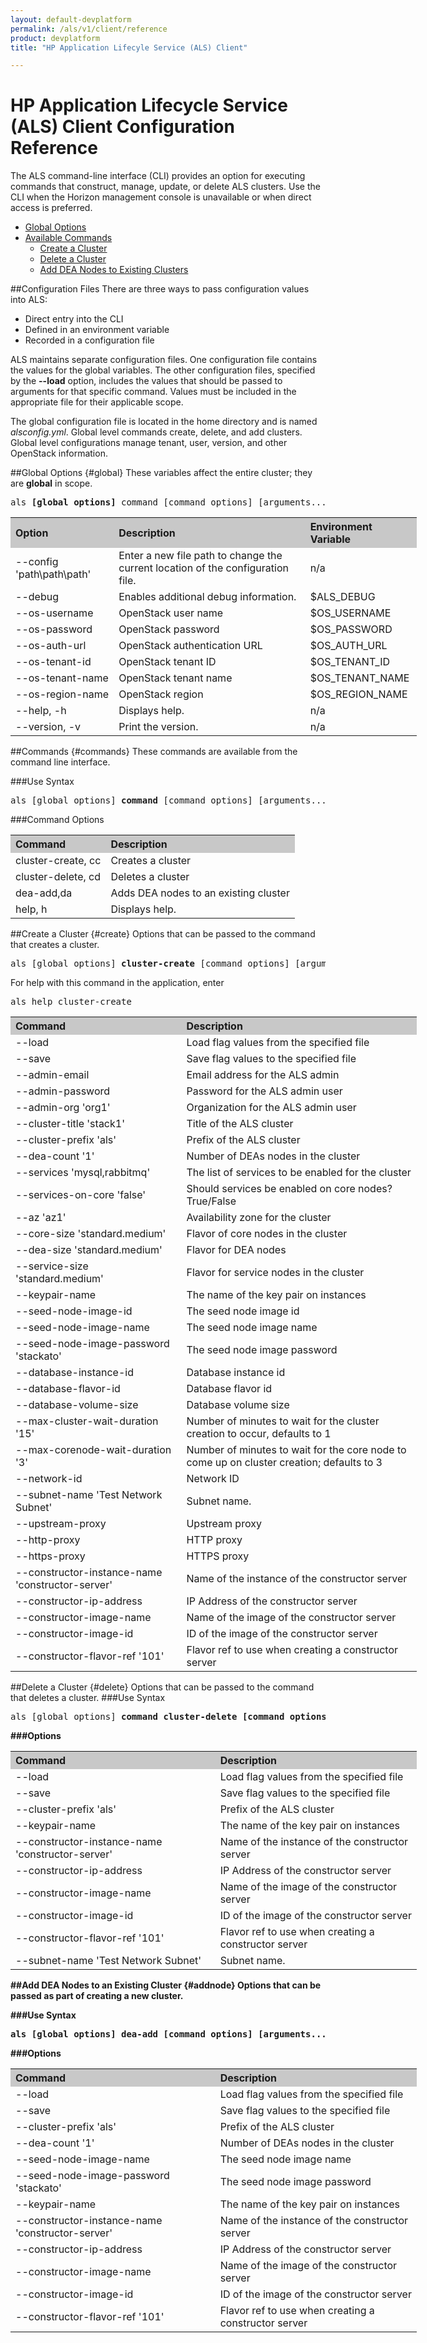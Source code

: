 ```yaml
---
layout: default-devplatform
permalink: /als/v1/client/reference
product: devplatform
title: "HP Application Lifecyle Service (ALS) Client"

---
```


<!--UNDER REVISION-->
# HP Application Lifecycle Service (ALS) Client Configuration Reference

The ALS command-line interface (CLI) provides an option for executing commands that construct, manage, update, or delete ALS clusters. Use the CLI when the Horizon management console is unavailable or when direct access is preferred. 

- [Global Options](#global)
- [Available Commands](#commands)
	- [Create a Cluster](#create)
	- [Delete a Cluster](#delete)
	- [Add DEA Nodes to Existing Clusters](#addnode)

##Configuration Files
There are three ways to pass configuration values into ALS:

- Direct entry into the CLI
- Defined in an environment variable
- Recorded in a configuration file
 
ALS maintains separate configuration files. One configuration file contains the values for the global variables. The other configuration files, specified by the **--load** option, includes the values that should be passed to arguments for that specific command. Values must be included in the appropriate file for their applicable scope.

The global configuration file is located in the home directory and is named *alsconfig.yml*. Global level commands create, delete, and add clusters. Global level configurations manage tenant, user, version, and other OpenStack information. 

##Global Options {#global}
These variables affect the entire cluster; they are **global** in scope.
<pre>als <b>[global options]</b> command [command options] [arguments...] </pre>

<table style="text-align: left; vertical-align: top; width:650px;">
<tr style="background-color: #C8C8C8;">
<th>Option</th><th>Description</th><th>Environment Variable</th>
<tr><td>--config 'path\path\path' <td>Enter a new file path to change the current location of the configuration file.</td><td>n/a</td></tr>
<tr><td>--debug<td>Enables additional debug information.</td><td>$ALS_DEBUG</td></tr>
<tr><td>--os-username</td><td>OpenStack user name</td><td>$OS_USERNAME</td></tr>
<tr><td>--os-password</td><td>OpenStack password</td><td>$OS_PASSWORD</td></tr>
<tr><td>--os-auth-url</td><td>OpenStack authentication URL</td><td>$OS_AUTH_URL</td></tr>
<tr><td>--os-tenant-id</td><td>OpenStack tenant ID</td><td>$OS_TENANT_ID</td></tr>
<tr><td>--os-tenant-name</td><td>OpenStack tenant name</td><td>$OS_TENANT_NAME</td></tr>
<tr><td>--os-region-name</td><td>OpenStack region</td><td>$OS_REGION_NAME</td></tr>
<tr><td>--help, -h</td><td>Displays help.</td><td>n/a</td></tr>
<tr><td>--version, -v</td><td>Print the version.</td><td>n/a</td></tr>
</table>

##Commands {#commands}
These commands are available from the command line interface.

###Use Syntax
<pre>als [global options] <b>command</b> [command options] [arguments...] </pre>

###Command Options
<table style="text-align: left; vertical-align: top; width:650px;">
<tr style="background-color: #C8C8C8;"><th>Command</th><th>Description</th></tr>
<tr><td>cluster-create,	cc<td>Creates a cluster</td></tr>
<tr><td>cluster-delete, cd<td>Deletes a cluster</td></tr>
<tr><td>dea-add,da<td>Adds DEA nodes to an existing cluster</td></tr>
<tr><td>help, h</td><td>Displays help.</td></tr>
</table>

##Create a Cluster {#create}
Options that can be passed to the command that creates a cluster.

<pre>als [global options] <b>cluster-create</b> [command options] [arguments...] </pre>

For help with this command in the application, enter

<pre>als help cluster-create</pre>

<table style="text-align: left; vertical-align: top; width:650px;">
<tr style="background-color: #C8C8C8;"><th>Command</th><th>Description</th>
</tr>
<tr>
<td>--load </td><td>Load flag values from the specified file</td>
</tr><tr>
<td>--save</td><td>Save flag values to the specified file</td>
</tr><tr>
<td>--admin-email</td><td>Email address for the ALS admin</td>
</tr>
<tr>
<td>--admin-password</td><td>Password for the ALS admin user</td>
</tr>
<tr>
<td>--admin-org 'org1'</td><td>Organization for the ALS admin user</td>
</tr><tr>
<td>--cluster-title 'stack1'</td><td>Title of the ALS cluster</td>
</tr><tr>
<td>--cluster-prefix 'als'</td><td>Prefix of the ALS cluster</td>
</tr><tr>
<td>--dea-count '1'</td><td>Number of DEAs nodes in the cluster</td>
</tr><tr>
<td>--services 'mysql,rabbitmq' </td><td>The list of services to be enabled for the cluster</td>
</tr><tr>
<td>--services-on-core 'false'</td><td>Should services be enabled on core nodes? True/False</td>
</tr>
<tr>
<td>--az 'az1'</td><td>Availability zone for the cluster</td>
</tr>
<tr>
<td>--core-size 'standard.medium' </td><td>Flavor of core nodes in the cluster</td>
</tr><tr>
<td>--dea-size 'standard.medium'</td><td>Flavor for DEA nodes</td>
</tr><tr>
<td>--service-size 'standard.medium'</td><td>Flavor for service nodes in the cluster</td>
</tr><tr>
<td>--keypair-name</td><td>The name of the key pair on instances</td>
</tr>
<tr>
<td>--seed-node-image-id</td><td>The seed node image id</td>
</tr>
<tr>
<td>--seed-node-image-name</td><td>The seed node image name</td>
</tr>
<tr>
<td>--seed-node-image-password 'stackato'</td><td>The seed node image password</td>
</tr>
<tr>
<td>--database-instance-id</td><td>Database instance id</td>
</tr>
<tr>
<td>--database-flavor-id</td><td>Database flavor id</td>
</tr>
<tr>
<td>--database-volume-size </td><td>Database volume size</td>
</tr>
<tr>
<td>--max-cluster-wait-duration '15'</td><td>Number of minutes to wait for the cluster creation to occur, defaults to 1</td>
</tr>
<tr>
<td>--max-corenode-wait-duration '3'</td><td>Number of minutes to wait for the core node to come up on cluster creation; defaults to 3</td>
</tr>
<tr>
<td>--network-id</td><td>Network ID</td>
</tr><tr>
<td>--subnet-name 'Test Network Subnet'</td><td>Subnet name.</td>
</tr><tr>
<td>--upstream-proxy </td><td>Upstream proxy</td>
</tr><tr>
<td>--http-proxy</td><td>HTTP proxy</td>
</tr><tr>
<td>--https-proxy</td><td>HTTPS proxy</td>
</tr>
<tr>
<td>--constructor-instance-name 'constructor-server'</td><td>Name of the instance of the constructor server</td>
</tr><tr>
<td>--constructor-ip-address </td><td>IP Address of the constructor server</td>
</tr>
<tr>
<td>--constructor-image-name</td><td>Name of the image of the constructor server</td>
</tr>
<tr>
<td>--constructor-image-id </td><td>ID of the image of the constructor server</td>
</tr><tr>
<td>--constructor-flavor-ref '101' </td><td>Flavor ref to use when creating a constructor server</td>
</tr>
</table>

##Delete a Cluster {#delete}
Options that can be passed to the command that deletes a cluster.
###Use Syntax
<pre>als [global options] <b>command cluster-delete [command options] [arguments...] </pre>
###Options
<table style="text-align: left; vertical-align: top; width:650px;">
<tr style="background-color: #C8C8C8;"><th>Command</th><th>Description</th>
</tr>
<tr>
<td>--load</td><td>Load flag values from the specified file</td>
</tr>
<tr>
<td>--save </td><td>Save flag values to the specified file</td>
</tr><tr>
<td>--cluster-prefix 'als'</td><td>Prefix of the ALS cluster</td>
</tr><tr>
<td>--keypair-name</td><td>The name of the key pair on instances</td>
</tr><tr>
<td>--constructor-instance-name 'constructor-server'</td><td>Name of the instance of the constructor server</td>
</tr><tr>
<td>--constructor-ip-address</td><td>IP Address of the constructor server</td>
</tr><tr>
<td>--constructor-image-name</td><td>Name of the image of the constructor server</td>
</tr><tr>
<td>--constructor-image-id</td><td>ID of the image of the constructor server</td>
</tr><tr>
<td>--constructor-flavor-ref '101'</td><td>Flavor ref to use when creating a constructor server</td>
</tr><tr>
<td>--subnet-name 'Test Network Subnet'</td><td>Subnet name.</td>
</tr>
</table>
 
##Add DEA Nodes to an Existing Cluster {#addnode}
Options that can be passed as part of creating a new cluster. 

###Use Syntax
<pre>als [global options] <b>dea-add</b> [command options] [arguments...]</pre>

###Options
<table style="text-align: left; vertical-align: top; width:650px;">
<tr style="background-color: #C8C8C8;"><th>Command</th><th>Description</th></tr>
<tr>
<td>--load</td><td>Load flag values from the specified file</td>
</tr>
<tr>
<td>--save</td><td>Save flag values to the specified file</td>
</tr><tr>
<td>--cluster-prefix 'als'</td><td>Prefix of the ALS cluster</td>
</tr><tr>
<td>--dea-count '1'</td><td>Number of DEAs nodes in the cluster</td>
</tr><tr>
<td>--seed-node-image-name</td><td>The seed node image name</td>
</tr><tr>
<td>--seed-node-image-password 'stackato'</td><td>The seed node image password</td>
</tr><tr>
<td>--keypair-name</td><td>The name of the key pair on instances</td>
</tr><tr>
<td>--constructor-instance-name 'constructor-server'</td><td>Name of the instance of the constructor server</td>
</tr><tr>
<td>--constructor-ip-address</td><td>IP Address of the constructor server</td>
</tr><tr>
<td>--constructor-image-name</td><td>Name of the image of the constructor server</td>
</tr><tr>
<td>--constructor-image-id</td><td>ID of the image of the constructor server</td>
</tr><tr>
<td>--constructor-flavor-ref '101'</td><td>Flavor ref to use when creating a constructor server</td>
</tr>
</table>